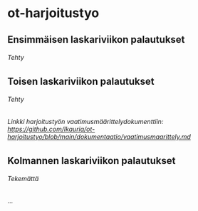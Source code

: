 # ot-harjoitustyo
## Ensimmäisen laskariviikon palautukset
###### Tehty
## Toisen laskariviikon palautukset
###### Tehty
###### Linkki harjoitustyön vaatimusmäärittelydokumenttiin: https://github.com/lkauria/ot-harjoitustyo/blob/main/dokumentaatio/vaatimusmaarittely.md
## Kolmannen laskariviikon palautukset
###### Tekemättä

...

